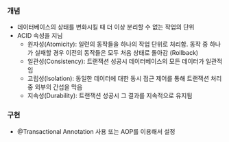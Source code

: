 ### 개념
- 데이터베이스의 상태를 변화시킬 때 더 이상 분리할 수 없는 작업의 단위
- ACID 속성을 지님
  - 원자성(Atomicity): 일련의 동작들을 하나의 작업 단위로 처리함. 동작 중 하나가 실패할 경우 이전의 동작들은 모두 처음 상태로 돌아감 (Rollback)
  - 일관성(Consistency): 트랜잭션 성공시 데이터베이스의 모든 데이터가 일관적임 
  - 고립성(Isolation): 동일한 데이터에 대한 동시 접근 제어를 통해 트랜잭션 처리 중 외부의 간섭을 막음
  - 지속성(Durability): 트랜잭션 성공시 그 결과를 지속적으로 유지됨

### 구현
- @Transactional Annotation 사용 또는 AOP를 이용해서 설정
